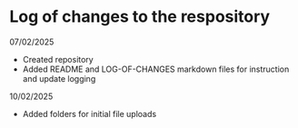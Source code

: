 # Log of changes to the respository

07/02/2025
- Created repository
- Added README and LOG-OF-CHANGES markdown files for instruction and update logging

10/02/2025
- Added folders for initial file uploads